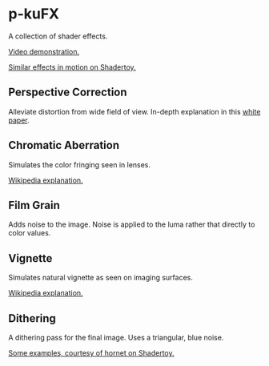 # p-kuFX

A collection of shader effects.

[Video demonstration.](https://youtu.be/FvE9wk0edbo)

[Similar effects in motion on Shadertoy.](https://www.shadertoy.com/view/lXjBWK)

## Perspective Correction
Alleviate distortion from wide field of view. In-depth explanation in this [white paper](https://github.com/user-attachments/files/22053176/aMoreNaturalPerspective.pdf).

## Chromatic Aberration
Simulates the color fringing seen in lenses.

[Wikipedia explanation.](https://en.wikipedia.org/wiki/Chromatic_aberration)

## Film Grain
Adds noise to the image. Noise is applied to the luma rather that directly to color values.

## Vignette
Simulates natural vignette as seen on imaging surfaces.

[Wikipedia explanation.](https://en.wikipedia.org/wiki/Vignetting#Natural_vignetting)

## Dithering
A dithering pass for the final image. Uses a triangular, blue noise.

[Some examples, courtesy of hornet on Shadertoy.](https://www.shadertoy.com/view/WldSRf)

